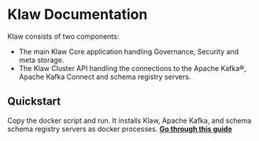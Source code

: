 # Klaw Documentation

Klaw consists of two components:

- The main Klaw Core application handling Governance, Security and meta storage.
- The Klaw Cluster API handling the connections to the Apache Kafka®,
  Apache Kafka Connect and schema registry servers.

## Quickstart

Copy the docker script and run. It installs Klaw, Apache Kafka, and schema schema registry servers as docker
processes. [**Go through
this guide**](./getting-started/quickstart)
